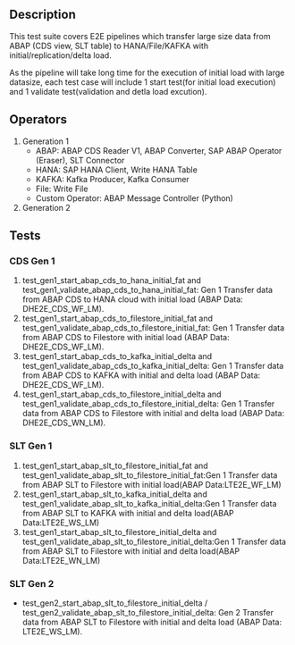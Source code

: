 ## Description
This test suite covers E2E pipelines which transfer large size data from ABAP (CDS view, SLT table) to HANA/File/KAFKA with initial/replication/delta load.

As the pipeline will take long time for the execution of initial load with large datasize, each test case will include 1 start test(for initial load execution) and 1 validate test(validation and detla load excution).

## Operators
1. Generation 1
    - ABAP: ABAP CDS Reader V1, ABAP Converter, SAP ABAP Operator (Eraser), SLT Connector
    - HANA: SAP HANA Client, Write HANA Table
    - KAFKA: Kafka Producer, Kafka Consumer
    - File: Write File
    - Custom Operator: ABAP Message Controller (Python)
2. Generation 2

## Tests
### CDS Gen 1
1. test_gen1_start_abap_cds_to_hana_initial_fat and test_gen1_validate_abap_cds_to_hana_initial_fat: Gen 1 Transfer data from ABAP CDS to HANA cloud with initial load (ABAP Data: DHE2E_CDS_WF_LM).
2. test_gen1_start_abap_cds_to_filestore_initial_fat and test_gen1_validate_abap_cds_to_filestore_initial_fat: Gen 1 Transfer data from ABAP CDS to Filestore with initial load (ABAP Data: DHE2E_CDS_WF_LM).
3. test_gen1_start_abap_cds_to_kafka_initial_delta and test_gen1_validate_abap_cds_to_kafka_initial_delta: Gen 1 Transfer data from ABAP CDS to KAFKA with initial and delta load (ABAP Data: DHE2E_CDS_WF_LM).
4. test_gen1_start_abap_cds_to_filestore_initial_delta and test_gen1_validate_abap_cds_to_filestore_initial_delta: Gen 1 Transfer data from ABAP CDS to Filestore with initial and delta load (ABAP Data: DHE2E_CDS_WN_LM).
### SLT Gen 1
1. test_gen1_start_abap_slt_to_filestore_initial_fat and 
test_gen1_validate_abap_slt_to_filestore_initial_fat:Gen 1 Transfer data from ABAP SLT to Filestore with initial load(ABAP Data:LTE2E_WF_LM)
2. test_gen1_start_abap_slt_to_kafka_initial_delta and
test_gen1_validate_abap_slt_to_kafka_initial_delta:Gen 1 Transfer data from ABAP SLT to KAFKA with initial and delta load(ABAP Data:LTE2E_WS_LM)
3. test_gen1_start_abap_slt_to_filestore_initial_delta and
test_gen1_validate_abap_slt_to_filestore_initial_delta:Gen 1 Transfer data from ABAP SLT to Filestore with initial and delta load(ABAP Data:LTE2E_WN_LM)
### SLT Gen 2
- test_gen2_start_abap_slt_to_filestore_initial_delta / test_gen2_validate_abap_slt_to_filestore_initial_delta: Gen 2 Transfer data from ABAP SLT to Filestore with initial and delta load (ABAP Data: LTE2E_WS_LM).